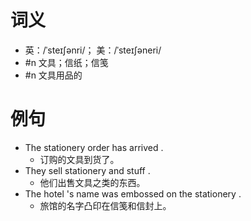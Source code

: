 # 词义
- 英：/ˈsteɪʃənri/； 美：/ˈsteɪʃəneri/
- #n 文具；信纸；信笺
- #n 文具用品的
# 例句
- The stationery order has arrived .
	- 订购的文具到货了。
- They sell stationery and stuff .
	- 他们出售文具之类的东西。
- The hotel 's name was embossed on the stationery .
	- 旅馆的名字凸印在信笺和信封上。
